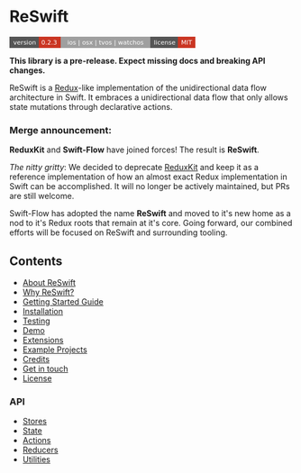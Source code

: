# ReSwift

<svg xmlns="http://www.w3.org/2000/svg" width="330" height="20" viewBox="0 0 330 20"><g shape-rendering="crispEdges"><path fill="#555" d="M0 0h52v20H0z"></path><path fill="#CA3522" d="M52 0h39v20H52z"></path><path fill="#9f9f9f" d="M91 0h159v20H91z"></path><path fill="#555" d="M250 0h49v20H250z"></path><path fill="#CA3522" d="M299 0h31v20H299z"></path></g><g fill="#fff" text-anchor="middle" font-family="DejaVu Sans,Verdana,Geneva,sans-serif" font-size="11"><text x="27" y="14">version</text><text x="70.5" y="14">0.2.3</text><text x="170.5" y="14">ios | osx | tvos | watchos</text><text x="275.5" y="14">license</text><text x="314.5" y="14">MIT</text></g></svg>

**This library is a pre-release. Expect missing docs and breaking API changes.**

ReSwift is a [Redux](https://github.com/rackt/redux)-like implementation of the unidirectional data flow architecture in Swift. It embraces a unidirectional data flow that only allows state mutations through declarative actions.

### Merge announcement:

**ReduxKit** and **Swift-Flow** have joined forces! The result is **ReSwift**.

_The nitty gritty_: We decided to deprecate [ReduxKit](https://github.com/ReduxKit/ReduxKit) and keep it as a reference implementation of how an almost exact Redux implementation in Swift can be accomplished. It will no longer be actively maintained, but PRs are still welcome.

Swift-Flow has adopted the name **ReSwift** and moved to it's new home as a nod to it's Redux roots that remain at it's core. Going forward, our combined efforts will be focused on ReSwift and surrounding tooling.

## Contents

- [About ReSwift](about-reswift.html)
- [Why ReSwift?](why-reswift?.html)
- [Getting Started Guide](getting-started-guide.html)
- [Installation](installation.html)
- [Testing](testing.html)
- [Demo](demo.html)
- [Extensions](extensions.html)
- [Example Projects](example-projects.html)
- [Credits](credits.html)
- [Get in touch](get-in-touch.html)
- [License](license.html)

### API

- [Stores](Stores.html)
- [State](State.html)
- [Actions](Actions.html)
- [Reducers](Reducers.html)
- [Utilities](Utilities.html)

